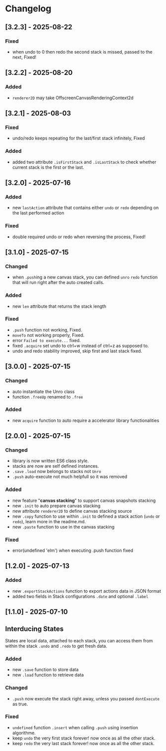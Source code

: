 # Changelog

## [3.2.3] - 2025-08-22

### Fixed

 - when undo to 0 then redo the second stack is missed, passed to the next, Fixed!

## [3.2.2] - 2025-08-20

### Added

 - `renderer2D` may take OffscreenCanvasRenderingContext2d

## [3.2.1] - 2025-08-03

### Fixed

 - undo/redo keeps repeating for the last/first stack infinitely, Fixed

### Added

 - added two attribute `.isFirstStack` and `.isLastStack` to check whether current stack is the first or the last. 

## [3.2.0] - 2025-07-16

### Added

- new `lastAction` attribute that contains either `undo` or `redo` depending on the last performed action

### Fixed

- double required undo or redo when reversing the process, Fixed!

## [3.1.0] - 2025-07-15

### Changed

- when `.push`ing a new canvas stack, you can defined `unro` `redo` function that will run right after the auto created calls.

### Added

- new `len` attribute that returns the stack length

### Fixed

- `.push` function not working, Fixed.
- `moveTo` not working properly, Fixed.
- error `Failed to execute...` fixed.
- fixed `.acquire` set undo to ctrl+w instead of ctrl+z as supposed to.
- undo and redo stability improved, skip first and last stack fixed.

## [3.0.0] - 2025-07-15

### Changed

- auto instantiate the Unro class
- function `.freeUp` renamed to `.free`

### Added

- new `acquire` function to auto require a accelerator library functionalities

## [2.0.0] - 2025-07-15

### Changed

- library is now written ES6 class style.
- stacks are now are self defined instances.
- `.save` `.load` now belongs to stacks not `Unro`
- `.push` auto-execute not much helpfull so it was removed

### Added

- new feature "**canvas stacking**" to support canvas snapshots stacking
- new `.init` to auto prepare canvas stacking
- new attribute `renderer2D` to define canvas stacking source
- new `.copy` function to use within `.init` to defined a stack action (`undo` or `redo`), learn more in the readme.md.
- new `.paste` function to use in the canvas stacking

### Fixed

- error(undefined 'elm') when executing .push function fixed

## [1.2.0] - 2025-07-13

### Added

- new `.exportStackActions` function to export actions data in JSON format
- added two fields in Stack configurations `.date` and optional `.label`

## [1.1.0] - 2025-07-10

## Interducing States

States are local data, attached to each stack, you can access them from within the stack `.undo` and `.redo` to get fresh data.

### Added

- new `.save` function to store data
- new `.load` function to retrieve data

### Changed

- `.push` now execute the stack right away, unless you passed `dontExecute` as true.

### Fixed

- `undefined` function `.insert` when calling `.push` using insertion algorithme.
- keep `undo` the very first stack forever! now once as all the other stack.
- keep `redo` the very last stack forever! now once as all the other stack.
